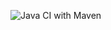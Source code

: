 ![Java CI with Maven](https://github.com/kristiania/pgr203innevering3-eliseeaster/workflows/Java%20CI%20with%20Maven/badge.svg)
